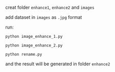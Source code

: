creat folder `enhance1`, `enhance2` and `images`

add dataset in `images` as `.jpg` format

run:

`python image_enhance_1.py`

`python image_enhance_2.py`

`python rename.py`

and the result will be generated in folder `enhance2`